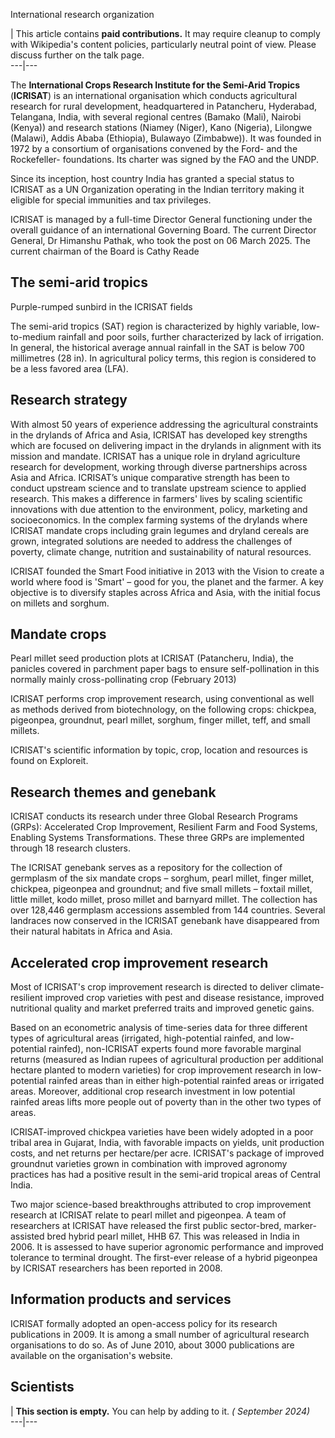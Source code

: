 International research organization

| This article contains **paid contributions.** It may require cleanup to
comply with Wikipedia's content policies, particularly neutral point of view.
Please discuss further on the talk page.  
---|---  
  
The **International Crops Research Institute for the Semi-Arid Tropics**
(**ICRISAT**) is an international organisation which conducts agricultural
research for rural development, headquartered in Patancheru, Hyderabad,
Telangana, India, with several regional centres (Bamako (Mali), Nairobi
(Kenya)) and research stations (Niamey (Niger), Kano (Nigeria), Lilongwe
(Malawi), Addis Ababa (Ethiopia), Bulawayo (Zimbabwe)). It was founded in 1972
by a consortium of organisations convened by the Ford- and the Rockefeller-
foundations. Its charter was signed by the FAO and the UNDP.

Since its inception, host country India has granted a special status to
ICRISAT as a UN Organization operating in the Indian territory making it
eligible for special immunities and tax privileges.

ICRISAT is managed by a full-time Director General functioning under the
overall guidance of an international Governing Board. The current Director
General, Dr Himanshu Pathak, who took the post on 06 March 2025. The current
chairman of the Board is Cathy Reade

## The semi-arid tropics

Purple-rumped sunbird in the ICRISAT fields

The semi-arid tropics (SAT) region is characterized by highly variable, low-
to-medium rainfall and poor soils, further characterized by lack of
irrigation. In general, the historical average annual rainfall in the SAT is
below 700 millimetres (28 in). In agricultural policy terms, this region is
considered to be a less favored area (LFA).

## Research strategy

With almost 50 years of experience addressing the agricultural constraints in
the drylands of Africa and Asia, ICRISAT has developed key strengths which are
focused on delivering impact in the drylands in alignment with its mission and
mandate. ICRISAT has a unique role in dryland agriculture research for
development, working through diverse partnerships across Asia and Africa.
ICRISAT’s unique comparative strength has been to conduct upstream science and
to translate upstream science to applied research. This makes a difference in
farmers' lives by scaling scientific innovations with due attention to the
environment, policy, marketing and socioeconomics. In the complex farming
systems of the drylands where ICRISAT mandate crops including grain legumes
and dryland cereals are grown, integrated solutions are needed to address the
challenges of poverty, climate change, nutrition and sustainability of natural
resources.

ICRISAT founded the Smart Food initiative in 2013 with the Vision to create a
world where food is 'Smart' – good for you, the planet and the farmer. A key
objective is to diversify staples across Africa and Asia, with the initial
focus on millets and sorghum.

## Mandate crops

Pearl millet seed production plots at ICRISAT (Patancheru, India), the
panicles covered in parchment paper bags to ensure self-pollination in this
normally mainly cross-pollinating crop (February 2013)

ICRISAT performs crop improvement research, using conventional as well as
methods derived from biotechnology, on the following crops: chickpea,
pigeonpea, groundnut, pearl millet, sorghum, finger millet, teff, and small
millets.

ICRISAT's scientific information by topic, crop, location and resources is
found on Exploreit.

## Research themes and genebank

ICRISAT conducts its research under three Global Research Programs (GRPs):
Accelerated Crop Improvement, Resilient Farm and Food Systems, Enabling
Systems Transformations. These three GRPs are implemented through 18 research
clusters.

The ICRISAT genebank serves as a repository for the collection of germplasm of
the six mandate crops – sorghum, pearl millet, finger millet, chickpea,
pigeonpea and groundnut; and five small millets – foxtail millet, little
millet, kodo millet, proso millet and barnyard millet. The collection has over
128,446 germplasm accessions assembled from 144 countries. Several landraces
now conserved in the ICRISAT genebank have disappeared from their natural
habitats in Africa and Asia.

## Accelerated crop improvement research

Most of ICRISAT's crop improvement research is directed to deliver climate-
resilient improved crop varieties with pest and disease resistance, improved
nutritional quality and market preferred traits and improved genetic gains.

Based on an econometric analysis of time-series data for three different types
of agricultural areas (irrigated, high-potential rainfed, and low-potential
rainfed), non-ICRISAT experts found more favorable marginal returns (measured
as Indian rupees of agricultural production per additional hectare planted to
modern varieties) for crop improvement research in low-potential rainfed areas
than in either high-potential rainfed areas or irrigated areas. Moreover,
additional crop research investment in low potential rainfed areas lifts more
people out of poverty than in the other two types of areas.

ICRISAT-improved chickpea varieties have been widely adopted in a poor tribal
area in Gujarat, India, with favorable impacts on yields, unit production
costs, and net returns per hectare/per acre. ICRISAT's package of improved
groundnut varieties grown in combination with improved agronomy practices has
had a positive result in the semi-arid tropical areas of Central India.

Two major science-based breakthroughs attributed to crop improvement research
at ICRISAT relate to pearl millet and pigeonpea. A team of researchers at
ICRISAT have released the first public sector-bred, marker-assisted bred
hybrid pearl millet, HHB 67. This was released in India in 2006. It is
assessed to have superior agronomic performance and improved tolerance to
terminal drought. The first-ever release of a hybrid pigeonpea by ICRISAT
researchers has been reported in 2008.

## Information products and services

ICRISAT formally adopted an open-access policy for its research publications
in 2009. It is among a small number of agricultural research organisations to
do so. As of June 2010, about 3000 publications are available on the
organisation's website.

## Scientists

| **This section is empty.** You can help by adding to it. _( September 2024)_  
---|---